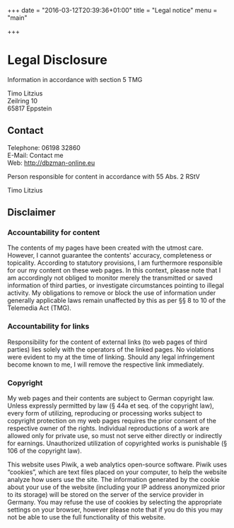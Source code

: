 +++
date = "2016-03-12T20:39:36+01:00"
title = "Legal notice"
menu = "main"

+++


# Legal Disclosure

Information in accordance with section 5 TMG

Timo Litzius  
Zeilring 10  
65817 Eppstein

## Contact

Telephone: 06198 32860  
E-Mail: Contact me  
Web: http://dbzman-online.eu

Person responsible for content in accordance with 55 Abs. 2 RStV

Timo Litzius

## Disclaimer

### Accountability for content
The contents of my pages have been created with the utmost care. However, I cannot guarantee the contents' accuracy, completeness or topicality. According to statutory provisions, I am furthermore responsible for our my content on these web pages. In this context, please note that I am accordingly not obliged to monitor merely the transmitted or saved information of third parties, or investigate circumstances pointing to illegal activity. My obligations to remove or block the use of information under generally applicable laws remain unaffected by this as per §§ 8 to 10 of the Telemedia Act (TMG).

### Accountability for links
Responsibility for the content of external links (to web pages of third parties) lies solely with the operators of the linked pages. No violations were evident to my at the time of linking. Should any legal infringement become known to me, I will remove the respective link immediately.

### Copyright
My web pages and their contents are subject to German copyright law. Unless expressly permitted by law (§ 44a et seq. of the copyright law), every form of utilizing, reproducing or processing works subject to copyright protection on my web pages requires the prior consent of the respective owner of the rights. Individual reproductions of a work are allowed only for private use, so must not serve either directly or indirectly for earnings. Unauthorized utilization of copyrighted works is punishable (§ 106 of the copyright law).

This website uses Piwik, a web analytics open-source software. Piwik uses “cookies”, which are text files placed on your computer, to help the website analyze how users use the site. The information generated by the cookie about your use of the website (including your IP address anonymized prior to its storage) will be stored on the server of the service provider in Germany. You may refuse the use of cookies by selecting the appropriate settings on your browser, however please note that if you do this you may not be able to use the full functionality of this website.